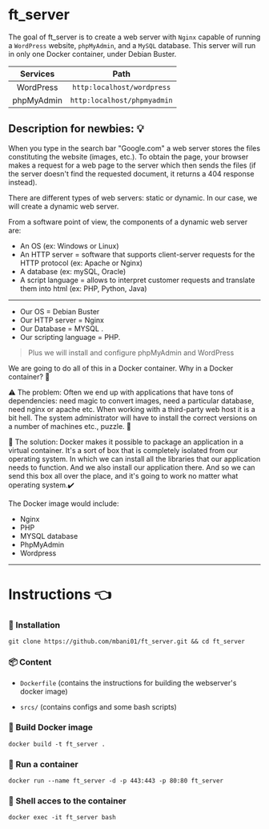 # ft_server
The goal of ft_server is to create a web server with ```Nginx``` capable of running a ```WordPress``` website, ```phpMyAdmin```, and a ```MySQL``` database. This server will run in only one Docker container, under Debian Buster.

|Services    |Path|
|:----------:|:-------:|
|WordPress   |```http:localhost/wordpress```|
|phpMyAdmin  |```http:localhost/phpmyadmin```|

## Description for newbies: 💡
When you type in the search bar "Google.com" a web server stores the files constituting the website (images, etc.). To obtain the page, your browser makes a request for a web page to the server which then sends the files (if the server doesn't find the requested document, it returns a 404 response instead).

There are different types of web servers: static or dynamic. In our case, we will create a dynamic web server. 

From a software point of view, the components of a dynamic web server are:
* An OS (ex: Windows or Linux)
* An HTTP server = software that supports client-server requests for the HTTP protocol (ex: Apache or Nginx)
* A database (ex: mySQL, Oracle)
* A script language = allows to interpret customer requests and translate them into html (ex: PHP, Python, Java)
---------------
* Our OS = Debian Buster 
* Our HTTP server = Nginx
* Our Database = MYSQL . 
* Our scripting language = PHP. 
> Plus we will install and configure phpMyAdmin and WordPress

We are going to do all of this in a Docker container. Why in a Docker container? 🐳

⚠️ The problem: Often we end up with applications that have tons of dependencies: need magic to convert images, need a particular database, need nginx or apache etc. When working with a third-party web host it is a bit hell. The system administrator will have to install the correct versions on a number of machines etc., puzzle. 💢

💯 The solution: Docker makes it possible to package an application in a virtual container. It's a sort of box that is completely isolated from our operating system. In which we can install all the libraries that our application needs to function. And we also install our application there. And so we can send this box all over the place, and it's going to work no matter what operating system.✔️

The Docker image would include:
* Nginx
* PHP 
* MYSQL database
* PhpMyAdmin
* Wordpress
------------------
# Instructions 👈
### 🔧 Installation 
```
git clone https://github.com/mbani01/ft_server.git && cd ft_server
```
### 📦 Content  
* ```Dockerfile``` (contains the instructions for building the webserver's docker image)

* ```srcs/``` (contains configs and some bash scripts)
### 🔨 Build Docker image
```
docker build -t ft_server .
```
### 🏃 Run a container
```
docker run --name ft_server -d -p 443:443 -p 80:80 ft_server
```
### 🐚 Shell acces to the container
```
docker exec -it ft_server bash
```
